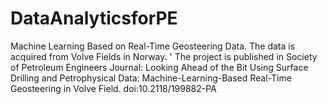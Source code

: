 # DataAnalyticsforPE
Machine Learning Based on Real-Time Geosteering Data. The data is acquired from Volve Fields in Norway. ' The project is published in Society of Petroleum Engineers Journal: Looking Ahead of the Bit Using Surface Drilling and Petrophysical Data: Machine-Learning-Based Real-Time Geosteering in Volve Field. doi:10.2118/199882-PA
